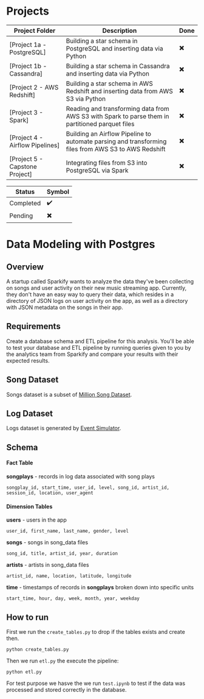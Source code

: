 
# Projects

Project Folder | Description | Done
------------ | ------------- | -------------
[Project 1a - PostgreSQL] | Building a star schema in PostgreSQL and inserting data via Python| :heavy_multiplication_x:
[Project 1b - Cassandra] | Building a star schema in Cassandra and inserting data via Python | :heavy_multiplication_x:
[Project 2 - AWS Redshift]| Building a star schema in AWS Redshift and inserting data from AWS S3 via Python | :heavy_multiplication_x:
[Project 3 - Spark]| Reading and transforming data from AWS S3 with Spark to parse them in partitioned parquet files | :heavy_multiplication_x:
[Project 4 - Airflow Pipelines]| Building an Airflow Pipeline to automate parsing and transforming files from AWS S3 to AWS Redshift | :heavy_multiplication_x:
[Project 5 - Capstone Project]| Integrating files from S3 into PostgreSQL via Spark | :heavy_multiplication_x:


Status | Symbol 
------------ | ------------- 
Completed |  :heavy_check_mark:
Pending | :heavy_multiplication_x:



# Data Modeling with Postgres

## **Overview**
A startup called Sparkify wants to analyze the data they've been collecting on songs and user activity on their new music streaming app. Currently, they don't have an easy way to query their data, which resides in a directory of JSON logs on user activity on the app, as well as a directory with JSON metadata on the songs in their app.

## **Requirements**
Create a database schema and ETL pipeline for this analysis. You'll be able to test your database and ETL pipeline by running queries given to you by the analytics team from Sparkify and compare your results with their expected results.

## **Song Dataset**
Songs dataset is a subset of [Million Song Dataset](http://millionsongdataset.com/).


## **Log Dataset**
Logs dataset is generated by [Event Simulator](https://github.com/Interana/eventsim).


## Schema

#### Fact Table 
**songplays** - records in log data associated with song plays

```
songplay_id, start_time, user_id, level, song_id, artist_id, session_id, location, user_agent
```

#### Dimension Tables
**users**  - users in the app
```
user_id, first_name, last_name, gender, level
```
**songs**  - songs in song_data files
```
song_id, title, artist_id, year, duration
```
**artists**  - artists in song_data files
```
artist_id, name, location, latitude, longitude
```
**time**  - timestamps of records in  **songplays**  broken down into specific units
```
start_time, hour, day, week, month, year, weekday
```


## How to run

First we run the ```create_tables.py``` to drop if the tables exists and create then. 
```
python create_tables.py 
```

Then we run ```etl.py``` the execute the pipeline:
```
python etl.py 
```

For test purpose we hasve the we run ```test.ipynb``` to test if the data was processed and stored correctly in the database.
